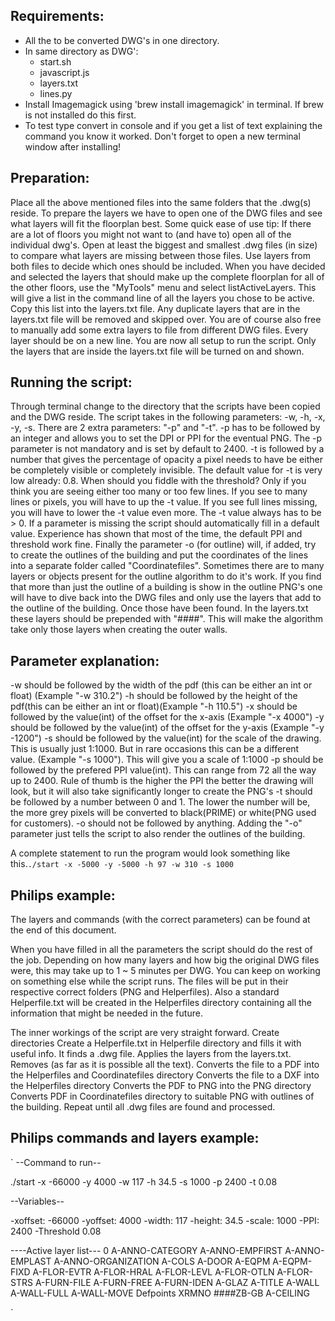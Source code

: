 <h2>Requirements:</h2>

- All the to be converted DWG's in one directory.
- In same directory as DWG':
  - start.sh
  - javascript.js
  - layers.txt
  - lines.py
- 	Install Imagemagick using 'brew install imagemagick' in terminal. If brew is not installed do this first.
- 	To test type convert in console and if you get a list of text explaining the command you know it worked. Don't forget to open a new terminal window after installing!

<h2>Preparation:</h2>
Place all the above mentioned files into the same folders that the .dwg(s) reside. To prepare the layers we have to open one of the DWG files and see what layers will fit the floorplan best. 
Some quick ease of use tip: If there are a lot of floors you might not want to (and have to) open all of the individual dwg's. Open at least the biggest and smallest .dwg files (in size) to compare what layers are missing between those files. Use layers from both files to decide which ones should be included. 
When you have decided and selected the layers that should make up the complete floorplan for all of the other floors, use the "MyTools" menu and select listActiveLayers. This will give a list in the command line of all the layers you chose to be active. Copy this list into the layers.txt file. Any duplicate layers that are in the layers.txt file will be removed and skipped over. You are of course also free to manually add some extra layers to file from different DWG files. Every layer should be on a new line. You are now all setup to run the script. Only the layers that are inside the layers.txt file will be turned on and shown.

<h2>Running the script:</h2>
Through terminal change to the directory that the scripts have been copied and the DWG reside. The script takes in the following parameters: -w, -h, -x, -y, -s.
There are 2 extra parameters: "-p" and "-t".
-p has to be followed by an integer and allows you to set the DPI or PPI for the eventual PNG. The -p parameter is not mandatory and is set by default to 2400.
-t is followed by a number that gives the percentage of opacity a pixel needs to have be either be completely visible or completely invisible. The default value for -t is very low already: 0.8. When should you fiddle with the threshold? Only if you think you are seeing either too many or too few lines. If you see to many lines or pixels, you will have to up the -t value. If you see full lines missing, you will have to lower the -t value even more. The -t value always has to be > 0. If a parameter is missing the script should automatically fill in a default value. Experience has shown that most of the time, the default PPI and threshold work fine. 
Finally the parameter -o (for outline) will, if added, try to create the outlines of the building and put the coordinates of the lines into a separate folder called "Coordinatefiles". 
Sometimes there are to many layers or objects present for the outline algorithm to do it's work. If you find that more than just the outline of a building is show in the outline PNG's one will have to dive back into the DWG files and only use the layers that add to the outline of the building. Once those have been found. In the layers.txt these layers should be prepended with "####". This will make the algorithm take only those layers when creating the outer walls.

<h2>Parameter explanation:</h2>
-w should be followed by the width of the pdf (this can be either an int or float) (Example "-w 310.2")
-h should be followed by the height of the pdf(this can be either an int or float)(Example "-h 110.5")
-x should be followed by the value(int) of the offset for the x-axis (Example "-x 4000")
-y should be followed by the value(int) of the offset for the y-axis (Example "-y -1200")
-s should be followed by the value(int) for the scale of the drawing. This is usually just 1:1000. But in rare occasions this can be a different value. (Example "-s 1000"). This will give you a scale of 1:1000
-p should be followed by the prefered PPI value(int). This can range from 72 all the way up to 2400. Rule of thumb is the higher the PPI the better the drawing will look, but it will also take significantly longer to create the PNG's
-t should be followed by a number between 0 and 1. The lower the number will be, the more grey pixels will be converted to black(PRIME) or white(PNG used for customers).
-o should not be followed by anything. Adding the "-o" parameter just tells the script to also render the outlines of the building. 

A complete statement to run the program would look something like this.`./start -x -5000 -y -5000 -h 97 -w 310 -s 1000`

<h2>Philips example:</h2>
The layers and commands (with the correct parameters) can be found at the end of this document. 

When you have filled in all the parameters the script should do the rest of the job. Depending on how many layers and how big the original DWG files were, this may take up to 1 ~ 5 minutes per DWG. You can keep on working on something else while the script runs. 
The files will be put in their respective correct folders (PNG and Helperfiles). Also a standard Helperfile.txt will be created in the Helperfiles directory containing all the information that might be needed in the future. 

The inner workings of the script are very straight forward. 
Create directories
Create a Helperfile.txt in Helperfile directory and fills it with useful info.
It finds a .dwg file. 
Applies the layers from the layers.txt.
Removes (as far as it is possible all the text). 
Converts the file to a PDF into the Helperfiles and Coordinatefiles directory
Converts the file to a DXF into the Helperfiles directory
Converts the PDF to PNG into the PNG directory
Converts PDF in Coordinatefiles directory to suitable PNG with outlines of the building.
Repeat until all .dwg files are found and processed.


<h2>Philips commands and layers example:</h2>
`
--Command to run--

./start -x -66000 -y 4000 -w 117 -h 34.5 -s 1000 -p 2400 -t 0.08

 --Variables-- 

-xoffset: -66000
-yoffset: 4000
-width:   117
-height:  34.5
-scale:   1000
-PPI:     2400
-Threshold 0.08

----Active layer list---
0
A-ANNO-CATEGORY
A-ANNO-EMPFIRST
A-ANNO-EMPLAST
A-ANNO-ORGANIZATION
A-COLS
A-DOOR
A-EQPM
A-EQPM-FIXD
A-FLOR-EVTR
A-FLOR-HRAL
A-FLOR-LEVL
A-FLOR-OTLN
A-FLOR-STRS
A-FURN-FILE
A-FURN-FREE
A-FURN-IDEN
A-GLAZ
A-TITLE
A-WALL
A-WALL-FULL
A-WALL-MOVE
Defpoints
XRMNO
####ZB-GB
A-CEILING

`
